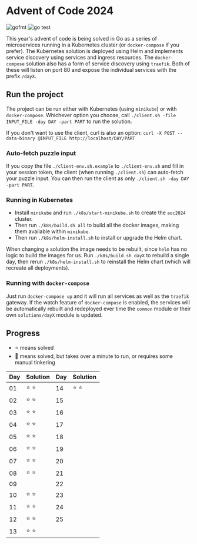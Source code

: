 # Advent of Code 2024
![gofmt](https://github.com/terminalnode/adventofcode2024/actions/workflows/gofmt.yml/badge.svg?branch=main)
![go test](https://github.com/terminalnode/adventofcode2024/actions/workflows/gotest.yml/badge.svg?branch=main)

This year's advent of code is being solved in Go as a series of microservices
running in a Kubernetes cluster (or `docker-compose` if you prefer). The Kubernetes
solution is deployed using Helm and implements service discovery using services and
ingress resources. The `docker-compose` solution also has a form of service discovery
using `traefik`. Both of these will listen on port 80 and expose the individual services
with the prefix `/dayX`.

## Run the project
The project can be run either with Kubernetes (using `minikube`) or with `docker-compose`.
Whichever option you choose, call `./client.sh -file INPUT_FILE -day DAY -part PART` to
run the solution.

If you don't want to use the client, curl is also an option:
`curl -X POST --data-binary @INPUT_FILE http://localhost/DAY/PART`

### Auto-fetch puzzle input
If you copy the file `./client-env.sh.example` to `./client-env.sh` and fill in your
session token, the client (when running `./client.sh`) can auto-fetch your puzzle
input. You can then run the client as only `./client.sh -day DAY -part PART`.

### Running in Kubernetes
* Install `minikube` and run `./k8s/start-minikube.sh` to create the `aoc2024` cluster.
* Then run `./k8s/build.sh all` to build all the docker images, making them available
within `minikube`.
* Then run `./k8s/helm-install.sh` to install or upgrade the Helm chart.

When changing a solution the image needs to be rebuilt, since `helm` has no logic to
build the images for us. Run `./k8s/build.sh dayX` to rebuild a single day, then
rerun `./k8s/helm-install.sh` to reinstall the Helm chart (which will recreate all
deployments).

### Running with `docker-compose`
Just run `docker-compose up` and it will run all services as well as the `traefik`
gateway. If the watch feature of `docker-compose` is enabled, the services will be
automatically rebuilt and redeployed ever time the `common` module or their own
`solutions/dayX` module is updated.

## Progress
* ⭐ means solved
* 🥸 means solved, but takes over a minute to run, or requires some manual tinkering

| Day | Solution | Day | Solution |
|-----|----------|-----|----------|
| 01  | ⭐ ⭐      | 14  | ⭐ ⭐      |
| 02  | ⭐ ⭐      | 15  |          |
| 03  | ⭐ ⭐      | 16  |          |
| 04  | ⭐ ⭐      | 17  |          |
| 05  | ⭐ ⭐      | 18  |          |
| 06  | ⭐ ⭐      | 19  |          |
| 07  | ⭐ ⭐      | 20  |          |
| 08  | ⭐ ⭐      | 21  |          |
| 09  |          | 22  |          |
| 10  | ⭐ ⭐      | 23  |          |
| 11  | ⭐ ⭐      | 24  |          |
| 12  | ⭐ ⭐      | 25  |          |
| 13  | ⭐ ⭐      |     |          |

